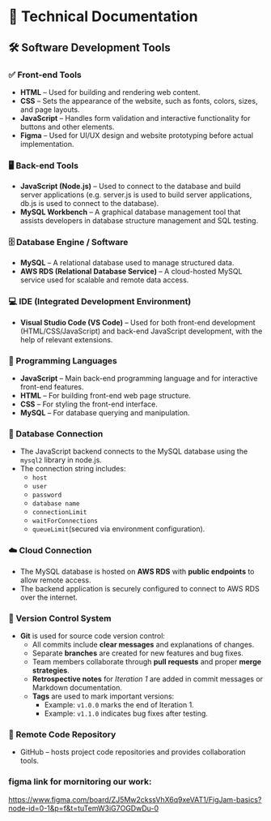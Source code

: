 # 📄 Technical Documentation

## 🛠️ Software Development Tools

### ✅ Front-end Tools

- **HTML** – Used for building and rendering web content.
- **CSS** – Sets the appearance of the website, such as fonts, colors, sizes, and page layouts.
- **JavaScript** – Handles form validation and interactive functionality for buttons and other elements.
- **Figma** – Used for UI/UX design and website prototyping before actual implementation.

### 🖥️ Back-end Tools

- **JavaScript (Node.js)** – Used to connect to the database and build server applications (e.g. server.js is used to build server applications, db.js is used to connect to the database).
- **MySQL Workbench** – A graphical database management tool that assists developers in database structure management and SQL testing.

### 🗄️ Database Engine / Software

- **MySQL** – A relational database used to manage structured data.
- **AWS RDS (Relational Database Service)** – A cloud-hosted MySQL service used for scalable and remote data access.

### 💻 IDE (Integrated Development Environment)

- **Visual Studio Code (VS Code)** – Used for both front-end development (HTML/CSS/JavaScript) and back-end JavaScript development, with the help of relevant extensions.

### 💬 Programming Languages

- **JavaScript** – Main back-end programming language and for interactive front-end features.
- **HTML** – For building front-end web page structure.
- **CSS** – For styling the front-end interface.
- **MySQL** – For database querying and manipulation.


### 🔗 Database Connection

- The JavaScript backend connects to the MySQL database using the `mysql2` library in node.js.
- The connection string includes:
  - `host`
  - `user`
  - `password`
  - `database name`
  - `connectionLimit`
  - `waitForConnections`
  - `queueLimit`(secured via environment configuration).


### ☁️ Cloud Connection

- The MySQL database is hosted on **AWS RDS** with **public endpoints** to allow remote access.
- The backend application is securely configured to connect to AWS RDS over the internet.


### 🔄 Version Control System

- **Git** is used for source code version control:
  - All commits include **clear messages** and explanations of changes.
  - Separate **branches** are created for new features and bug fixes.
  - Team members collaborate through **pull requests** and proper **merge strategies**.
  - **Retrospective notes** for *Iteration 1* are added in commit messages or Markdown documentation.
  - **Tags** are used to mark important versions:
    - Example: `v1.0.0` marks the end of Iteration 1.
    - Example: `v1.1.0` indicates bug fixes after testing.


### 📁 Remote Code Repository

- GitHub – hosts project code repositories and provides collaboration tools.

### figma link for mornitoring our work:
https://www.figma.com/board/ZJ5Mw2ckssVhX6q9xeVAT1/FigJam-basics?node-id=0-1&p=f&t=tuTemW3iG7OGDwDu-0
